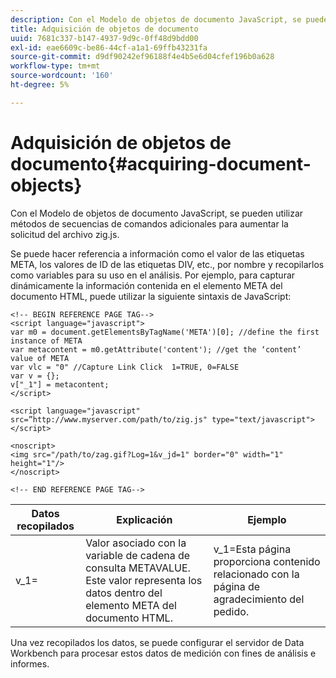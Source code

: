```yaml
---
description: Con el Modelo de objetos de documento JavaScript, se pueden utilizar métodos de secuencias de comandos adicionales para aumentar la solicitud del archivo zig.js.
title: Adquisición de objetos de documento
uuid: 7681c337-b147-4937-9d9c-0ff48d9bdd00
exl-id: eae6609c-be86-44cf-a1a1-69ffb43231fa
source-git-commit: d9df90242ef96188f4e4b5e6d04cfef196b0a628
workflow-type: tm+mt
source-wordcount: '160'
ht-degree: 5%

---
```


# Adquisición de objetos de documento{#acquiring-document-objects}

Con el Modelo de objetos de documento JavaScript, se pueden utilizar métodos de secuencias de comandos adicionales para aumentar la solicitud del archivo zig.js.

Se puede hacer referencia a información como el valor de las etiquetas META, los valores de ID de las etiquetas DIV, etc., por nombre y recopilarlos como variables para su uso en el análisis. Por ejemplo, para capturar dinámicamente la información contenida en el elemento META del documento HTML, puede utilizar la siguiente sintaxis de JavaScript:

```
<!-- BEGIN REFERENCE PAGE TAG--> 
<script language="javascript"> 
var m0 = document.getElementsByTagName('META')[0]; //define the first instance of META 
var metacontent = m0.getAttribute('content'); //get the ‘content’ value of META 
var vlc = "0" //Capture Link Click  1=TRUE, 0=FALSE 
var v = {}; 
v["_1"] = metacontent; 
</script> 
 
<script language="javascript" src=”http://www.myserver.com/path/to/zig.js" type="text/javascript"></script> 
 
<noscript> 
<img src="/path/to/zag.gif?Log=1&v_jd=1" border="0" width="1" height="1"/> 
</noscript> 
 
<!-- END REFERENCE PAGE TAG-->
```

| Datos recopilados | Explicación | Ejemplo |
|---|---|---|
| v_1= | Valor asociado con la variable de cadena de consulta METAVALUE. Este valor representa los datos dentro del elemento META del documento HTML. | v_1=Esta página proporciona contenido relacionado con la página de agradecimiento del pedido. |

Una vez recopilados los datos, se puede configurar el servidor de Data Workbench para procesar estos datos de medición con fines de análisis e informes.
